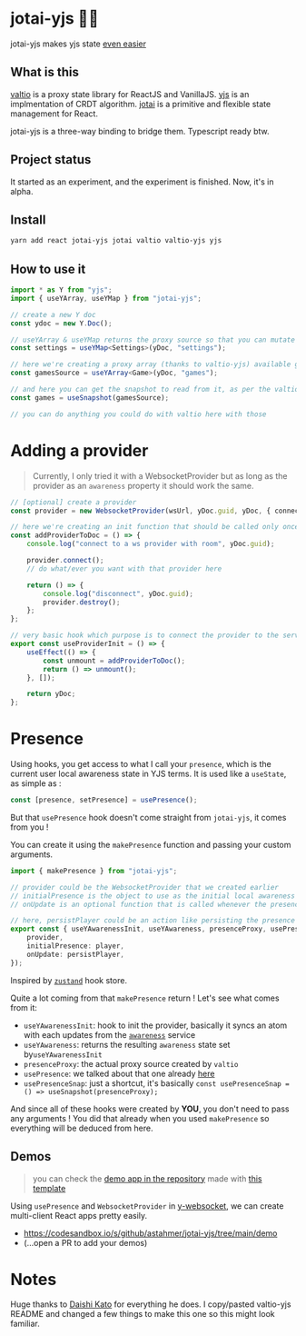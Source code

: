 # jotai-yjs 💊🚀

jotai-yjs makes yjs state [even easier](https://github.com/dai-shi/valtio-yjs)

## What is this

[valtio](https://github.com/pmndrs/valtio) is
a proxy state library for ReactJS and VanillaJS.
[yjs](https://github.com/yjs/yjs) is
an implmentation of CRDT algorithm. [jotai](https://github.com/pmndrs/jotai) is a primitive and flexible state management for React.

jotai-yjs is a three-way binding to bridge them. Typescript ready btw.

## Project status

It started as an experiment, and the experiment is finished.
Now, it's in alpha.

## Install

```bash
yarn add react jotai-yjs jotai valtio valtio-yjs yjs
```

## How to use it

```ts
import * as Y from "yjs";
import { useYArray, useYMap } from "jotai-yjs";

// create a new Y doc
const ydoc = new Y.Doc();

// useYArray & useYMap returns the proxy source so that you can mutate it directly thanks to valtio-yjs
const settings = useYMap<Settings>(yDoc, "settings");

// here we're creating a proxy array (thanks to valtio-yjs) available globally (thanks to jotai) through its name, "games", attached to the yDoc we created earlier
const gamesSource = useYArray<Game>(yDoc, "games");

// and here you can get the snapshot to read from it, as per the valtio docs https://github.com/pmndrs/valtio#react-via-usesnapshot
const games = useSnapshot(gamesSource);

// you can do anything you could do with valtio here with those
```

# Adding a provider

> Currently, I only tried it with a WebsocketProvider but as long as the provider as an `awareness` property it should work the same.

```ts
// [optional] create a provider
const provider = new WebsocketProvider(wsUrl, yDoc.guid, yDoc, { connect: false });

// here we're creating an init function that should be called only once in the hook below
const addProviderToDoc = () => {
    console.log("connect to a ws provider with room", yDoc.guid);

    provider.connect();
    // do what/ever you want with that provider here

    return () => {
        console.log("disconnect", yDoc.guid);
        provider.destroy();
    };
};

// very basic hook which purpose is to connect the provider to the server
export const useProviderInit = () => {
    useEffect(() => {
        const unmount = addProviderToDoc();
        return () => unmount();
    }, []);

    return yDoc;
};
```

# Presence

Using hooks, you get access to what I call your `presence`, which is the current user local awareness state in YJS terms.
It is used like a `useState`, as simple as :

```ts
const [presence, setPresence] = usePresence();
```

But that `usePresence` hook doesn't come straight from `jotai-yjs`, it comes from you !

You can create it using the `makePresence` function and passing your custom arguments.

```ts
import { makePresence } from "jotai-yjs";

// provider could be the WebsocketProvider that we created earlier
// initialPresence is the object to use as the initial local awareness state, aka presence
// onUpdate is an optional function that is called whenever the presence is updated and takes the current presence as argument,

// here, persistPlayer could be an action like persisting the presence to localStorage
export const { useYAwarenessInit, useYAwareness, presenceProxy, usePresence, usePresenceSnap } = makePresence({
    provider,
    initialPresence: player,
    onUpdate: persistPlayer,
});
```

Inspired by [`zustand`](https://github.com/pmndrs/zustand) hook store.

Quite a lot coming from that `makePresence` return ! Let's see what comes from it:

-   `useYAwarenessInit`: hook to init the provider, basically it syncs an atom with each updates from the [`awareness`](https://docs.yjs.dev/getting-started/adding-awareness) service
-   `useYAwareness`: returns the resulting `awareness` state set by`useYAwarenessInit`
-   `presenceProxy`: the actual proxy source created by `valtio`
-   `usePresence`: we talked about that one already [here](#presence)
-   `usePresenceSnap`: just a shortcut, it's basically `const usePresenceSnap = () => useSnapshot(presenceProxy);`

And since all of these hooks were created by **YOU**, you don't need to pass any arguments ! You did that already when you used `makePresence` so everything will be deduced from here.

## Demos

> you can check the [demo app in the repository](./demo/src/pages/Demo.tsx) made with [this template](https://github.com/astahmer/vite-chakra)

Using `usePresence` and
`WebsocketProvider` in [y-websocket](https://github.com/yjs/y-websocket),
we can create multi-client React apps pretty easily.

-   https://codesandbox.io/s/github/astahmer/jotai-yjs/tree/main/demo
-   (...open a PR to add your demos)

# Notes

Huge thanks to [Daishi Kato](https://twitter.com/dai_shi) for everything he does.
I copy/pasted valtio-yjs README and changed a few things to make this one so this might look familiar.
